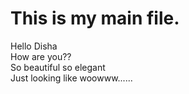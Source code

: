 # This is my main file.

Hello Disha <br>
How are you??<br>
So beautiful so elegant <br>
Just looking like woowww......

